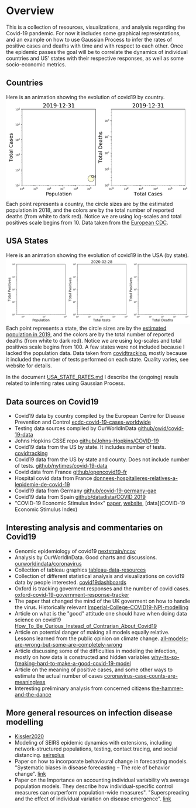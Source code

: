 # Overview

This is a collection of resources, visualizations, and analysis
regarding the Covid-19 pandemic. For now it includes some graphical
representations, and an example on how to use Gaussian Process to infer
the rates of positive cases and deaths with time and with respect to
each other. Once the epidemic passes the goal will be to correlate the
dynamics of individual countries and US' states with their respective
responses, as well as some socio-economic metrics.

## Countries

Here is an animation showing the evolution of covid19 by country.
![Animation of US data by state from covidtracking](figures/ecdc_countries_eda1_zoom.gif)
Each point represents a country, the circle sizes are by the estimated
population in 2018, and the colors are by the total number of reported
deaths (from white to dark red). Notice we are using log-scales and
total positives scale begins from 10. Data taken from the [European
CDC](https://opendata.ecdc.europa.eu/covid19/casedistribution/csv).

## USA States

Here is an animation showing the evolution of covid19 in the USA (by state).
![Animation of US data by state from covidtracking](figures/covidtracking_states_eda1_zoom.gif)
Each point represents a state, the circle sizes are by the [estimated
population in
2019](https://www2.census.gov/programs-surveys/popest/datasets/2010-2019/state/detail/),
and the colors are by the total number of reported deaths (from white to
dark red). Notice we are using log-scales and total positives scale
begins from 100. A few states were not included because I lacked the
population data. Data taken from
[covidtracking](https://covidtracking.com/), mostly because it included
the number of tests performed on each state. Quality varies, see website
for details.

In the document [USA_STATE_RATES.md](USA_STATE_RATES.md) I describe the
(ongoing) resuls related to inferring rates using Gaussian Process.

## Data sources on Covid19
* Covid19 data by country compiled by the European Centre for Disease Prevention and Control [ecdc-covid-19-cases-worldwide](https://www.ecdc.europa.eu/en/geographical-distribution-2019-ncov-cases)
* Testing data sources compiled by OurWorldInData [github/owid/covid-19-data](https://github.com/owid/covid-19-data/tree/master/public/data/testing)
* Johns Hopkins CSSE repo [github/Johns-Hopkins/COVID-19](https://github.com/CSSEGISandData/COVID-19)
* Covid19 data from the US by state. It includes number of tests. [covidtracking](https://covidtracking.com/)
* Covid19 data from the US by state and county. Does not include number of tests. [github/nytimes/covid-19-data](https://github.com/nytimes/covid-19-data)
* Covid data from France [github/opencovid19-fr](https://github.com/opencovid19-fr/data)
* Hospital covid data from France [donnees-hospitalieres-relatives-a-lepidemie-de-covid-19](https://www.data.gouv.fr/fr/datasets/donnees-hospitalieres-relatives-a-lepidemie-de-covid-19/)
* Covid19 data from Germany [github/covid-19-germany-gae](https://github.com/jgehrcke/covid-19-germany-gae)
* Covid19 data from Spain [github/datadista/COVID 2019](https://github.com/datadista/datasets/tree/master/COVID%2019)
* "COVID-19 Economic Stimulus Index" [paper](http://web.boun.edu.tr/elgin/COVID_19.pdf), [website](http://web.boun.edu.tr/elgin/COVID.htm), [data](COVID-19 Economic Stimulus Index)

## Interesting analysis and commentaries on Covid19
* Genomic epidemiology of covid19 [nextstrain/ncov](https://nextstrain.org/ncov)
* Analysis by OurWorldInData. Good charts and discussions. [ourworldindata/coronavirus](https://ourworldindata.org/coronavirus)
* Collection of tableau graphics [tableau-data-resources](https://www.tableau.com/covid-19-coronavirus-data-resources)
* Collection of different statistical analysis and visualizations on
  covid19 data by people interested. [covid19dashboards](https://covid19dashboards.com/)
* Oxford is tracking goverment responses and the number of covid cases. [oxford-covid-19-government-response-tracker](https://www.bsg.ox.ac.uk/research/research-projects/oxford-covid-19-government-response-tracker)
* The paper that changed the mind of the UK goverment on how to handle the virus. Historically relevant
  [Imperial-College-COVID19-NPI-modelling](https://www.imperial.ac.uk/media/imperial-college/medicine/sph/ide/gida-fellowships/Imperial-College-COVID19-NPI-modelling-16-03-2020.pdf)
* Article on what is the "good" attitude one should have when doing data science on covid19 [How_To_Be_Curious_Instead_of_Contrarian_About_Covid19](https://rexdouglass.github.io/TIGR/Douglass_2020_How_To_Be_Curious_Instead_of_Contrarian_About_Covid19.nb.html)
* Article on potential danger of making all models equally relative. Lessons learned from the public opinion on climate change. [all-models-are-wrong-but-some-are-completely-wrong](https://rssdss.design.blog/2020/03/31/all-models-are-wrong-but-some-are-completely-wrong/)
* Article discussing some of the difficulties in modeling the infection, mostly on how data is constructed and hidden variables [why-its-so-freaking-hard-to-make-a-good-covid-19-model](https://fivethirtyeight.com/features/why-its-so-freaking-hard-to-make-a-good-covid-19-model/)
* Article on the meaning of positive cases, and some other ways to estimate the actual number of cases [coronavirus-case-counts-are-meaningless](https://fivethirtyeight.com/features/coronavirus-case-counts-are-meaningless/)
* Interesting preliminary analysis from concerned citizens [the-hammer-and-the-dance](https://medium.com/@tomaspueyo/coronavirus-the-hammer-and-the-dance-be9337092b56)

## More general resources on infection disease modelling
* [Kissler2020](https://science.sciencemag.org/content/early/2020/04/14/science.abb5793)
* Modeling of SEIRS epidemic dynamics with extensions, including
  network-structured populations, testing, contact tracing, and social
  distancing. [seirsplus](https://github.com/ryansmcgee/seirsplus)
* Paper on how to incorporate behavioural change in forecasting
  models. "Systematic biases in disease forecasting – The role of
  behavior
  change". [link](https://www.sciencedirect.com/science/article/pii/S1755436518301063?via%3Dihub)
* Paper on the Importance on accounting individual variability v/s average population
  models. They describe how individual-specific control measures can
  outperform population-wide measures". "Superspreading and the effect
  of individual variation on disease
  emergence". [link](https://www.nature.com/articles/nature04153)
